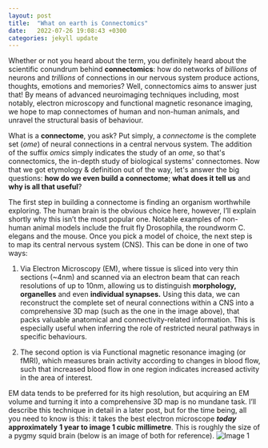 ```yaml
---
layout: post
title:  "What on earth is Connectomics"
date:   2022-07-26 19:08:43 +0300
categories: jekyll update
---
```



Whether or not you heard about the term, you definitely heard about the scientific conundrum behind **connectomics**: how do networks of *billions* of neurons and *trillions* of connections in our nervous system produce actions, thoughts, emotions and memories? Well, connectomics aims to answer just that! By means of advanced neuroimaging techniques including, most notably, electron microscopy and functional magnetic resonance imaging, we hope to map connectomes of human and non-human animals, and unravel the structural basis of behaviour.

What is a **connectome**, you ask? Put simply, a *connectome* is the complete set (*ome*) of neural connections in a central nervous system. The addition of the suffix *omics* simply indicates the study of an *ome*, so that's connectomics, the in-depth study of biological systems' connectomes. Now that we got etymology & definition out of the way, let's answer the big questions: **how do we even build a connectome**; **what does it tell us** and **why is all that useful**?

The first step in building a connectome is finding an organism worthwhile exploring. The human brain is the obvious choice here, however, I’ll explain shortly why this isn’t the most popular one. Notable examples of non-human animal models include the fruit fly Drosophila, the roundworm C. elegans and the mouse. Once you pick a model of choice, the next step is to map its central nervous system (CNS). This can be done in one of two ways:

1. Via Electron Microscopy (EM), where tissue is sliced into very thin sections (~4nm) and scanned via an electron beam that can reach resolutions of up to 10nm, allowing us to distinguish **morphology, organelles** and even **individual synapses.** Using this data, we can reconstruct the complete set of neural connections within a CNS into a comprehensive 3D map (such as the one in the image above), that packs valuable anatomical and connectivity-related information. This is especially useful when inferring the role of restricted neural pathways in specific behaviours.

2. The second option is via Functional magnetic resonance imaging (or fMRI), which measures brain activity according to changes in blood flow, such that increased blood flow in one region indicates increased activity in the area of interest.

EM data tends to be preferred for its high resolution, but acquiring an EM volume and turning it into a comprehensive 3D map is no mundane task. I’ll describe this technique in detail in a later post, but for the time being, all you need to know is this: it takes the best electron microscope ***today*** **approximately** **1 year to image 1 cubic millimetre**. This is roughly the size of a pygmy squid brain (below is an image of both for reference).
![Image 1](whiteflies.github.io/images/squidcube.png)

